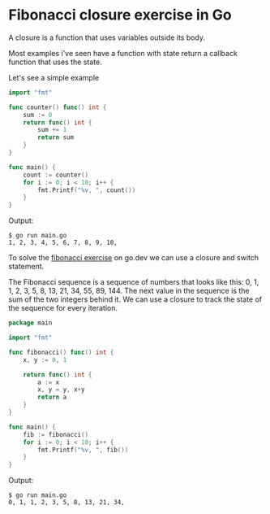 # Fibonacci closure exercise in Go

A closure is a function that uses variables outside its body.

Most examples i've seen have a function with state return a callback function that uses the state.

Let's see a simple example

```go
import "fmt"

func counter() func() int {
	sum := 0
	return func() int {
		sum += 1
		return sum
	}
}

func main() {
	count := counter()
	for i := 0; i < 10; i++ {
		fmt.Printf("%v, ", count())
	}
}
```

Output:

```shellsession
$ go run main.go
1, 2, 3, 4, 5, 6, 7, 8, 9, 10,
```

To solve the [fibonacci exercise](https://go.dev/tour/moretypes/26) on go.dev we can use a closure and switch statement.

The Fibonacci sequence is a sequence of numbers that looks like this: 0, 1, 1, 2, 3, 5, 8, 13, 21, 34, 55, 89, 144. The next value in the sequence is the sum of the two integers behind it. We can use a closure to track the state of the sequence for every iteration.

```go
package main

import "fmt"

func fibonacci() func() int {
	x, y := 0, 1

	return func() int {
		a := x
		x, y = y, x+y
		return a
	}
}

func main() {
	fib := fibonacci()
	for i := 0; i < 10; i++ {
		fmt.Printf("%v, ", fib())
	}
}
```

Output:

```shellsession
$ go run main.go
0, 1, 1, 2, 3, 5, 8, 13, 21, 34,
```
